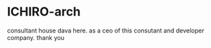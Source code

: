 # ICHIRO-arch
consultant house
dava here. as a ceo of this consutant and developer company. 
thank you
